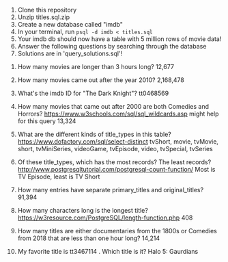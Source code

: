 1) Clone this repository
2) Unzip titles.sql.zip
3) Create a new database called "imdb"
4) In your terminal, run `psql -d imdb < titles.sql`
5) Your imdb db should now have a table with 5 million rows of movie data!
6) Answer the following questions by searching through the database
7) Solutions are in 'query_solutions.sql'!

1. How many movies are longer than 3 hours long?
12,677

2. How many movies came out after the year 2010?
2,168,478

3. What's the imdb ID for "The Dark Knight"?
tt0468569

4. How many movies that came out after 2000 are both Comedies and Horrors? https://www.w3schools.com/sql/sql_wildcards.asp might help for this query
13,324

5. What are the different kinds of title_types in this table? https://www.dofactory.com/sql/select-distinct
tvShort, movie, tvMovie, short, tvMiniSeries, videoGame, tvEpisode, video, tvSpecial, tvSeries

6. Of these title_types, which has the most records? The least records? http://www.postgresqltutorial.com/postgresql-count-function/
Most is TV Episode, least is TV Short

7. How many entries have separate primary_titles and original_titles?
91,394

8. How many characters long is the longest title? https://w3resource.com/PostgreSQL/length-function.php
408

9. How many titles are either documentaries from the 1800s or Comedies from 2018 that are less than one hour long?
14,214

10. My favorite title is tt3467114 . Which title is it?
Halo 5: Gaurdians
